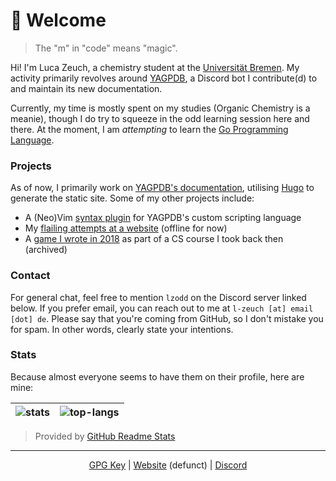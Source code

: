 # :wave: Welcome

> The "m" in "code" means "magic".

Hi! I'm Luca Zeuch, a chemistry student at the [Universität Bremen](https://uni-bremen.de/en). My activity primarily
revolves around [YAGPDB](https://yagpdb.xyz), a Discord bot I contribute(d) to and maintain its new documentation.

Currently, my time is mostly spent on my studies (Organic Chemistry is a meanie), though I do try to squeeze in the odd
learning session here and there. At the moment, I am *attempting* to learn the [Go Programming Language](https://go.dev).

### Projects

As of now, I primarily work on [YAGPDB's documentation](https://github.com/botlabs-gg/yagpdb-docs-v2), utilising
[Hugo](https://gohugo.io) to generate the static site. Some of my other projects include:

- A (Neo)Vim [syntax plugin][yagpdb.vim] for YAGPDB's custom scripting language
- My [flailing attempts at a website][lzeuch.de] (offline for now)
- A [game I wrote in 2018][game] as part of a CS course I took back then (archived)

[yagpdb.vim]: https://github.com/l-zeuch/yagpdb.vim
[lzeuch.de]: https://github.com/l-zeuch/lzeuch.de
[game]: https://github.com/l-zeuch/inf218-game

### Contact

For general chat, feel free to mention `lzodd` on the Discord server linked below. If you prefer email, you can reach
out to me at `l-zeuch [at] email [dot] de`. Please say that you're coming from GitHub, so I don't mistake you for spam.
In other words, clearly state your intentions.

### Stats

Because almost everyone seems to have them on their profile, here are mine:

| ![stats] | ![top-langs] |
| -------- | ------------ |

[stats]: https://github-readme-stats-l-zeuch.vercel.app/api?username=l-zeuch&show_icons=true&hide_border=true&hide_title=true&count_private=true&include_all_commits=true&title_color=4F8CC9&text_color=9f9f9f&bg_color=00000000&hide=stars
[top-langs]: https://github-readme-stats-l-zeuch.vercel.app/api/top-langs/?username=l-zeuch&layout=compact&show_icons=true&title_color=4F8CC9&text_color=9f9f9f&bg_color=00000000&hide_border=true&icon_color=00000000

> Provided by [GitHub Readme Stats](https://github.com/anuraghazra/github-readme-stats)

----

<p align="center">
  <a href="https://github.com/l-zeuch.gpg">GPG Key</a> | 
  <a href="https://lzeuch.de">Website</a> (defunct) | 
  <a href="https://discord.gg/tFhxypKcvm">Discord</a>
</p>

